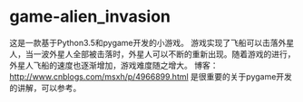 # game-alien_invasion
这是一款基于Python3.5和pygame开发的小游戏。
游戏实现了飞船可以击落外星人，当一波外星人全部被击落时，外星人可以不断的重新出现。随着游戏的进行，外星人飞船的速度也逐渐增加，游戏难度随之增大。
博客：http://www.cnblogs.com/msxh/p/4966899.html 是很重要的关于pygame开发的讲解，可以参考。
